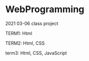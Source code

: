# WebProgramming
 2021 03-06 class project

 TERM1: Html
 
 TERM2: Html, CSS
 
 term3: Html, CSS, JavaScript
